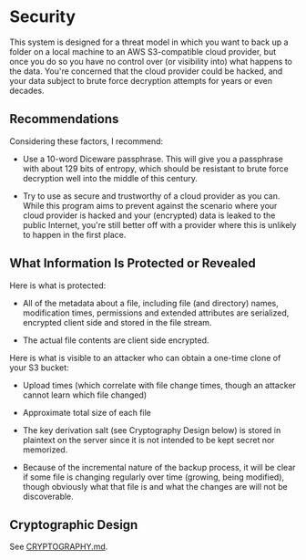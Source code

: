 # Security

This system is designed for a threat model in which you want to back up a folder on a local machine to an AWS S3-compatible cloud provider, but once you do so you have no control over (or visibility into) what happens to the data.  You're concerned that the cloud provider could be hacked, and your data subject to brute force decryption attempts for years or even decades.

## Recommendations

Considering these factors, I recommend:

 - Use a 10-word Diceware passphrase.  This will give you a passphrase with about 129 bits of entropy, which should be resistant to brute force decryption well into the middle of this century.

 - Try to use as secure and trustworthy of a cloud provider as you can.  While this program aims to prevent against the scenario where your cloud provider is hacked and your (encrypted) data is leaked to the public Internet, you're still better off with a provider where this is unlikely to happen in the first place.

## What Information Is Protected or Revealed

Here is what is protected:

 - All of the metadata about a file, including file (and directory) names, modification times, permissions and extended attributes are serialized, encrypted client side and stored in the file stream.
 
 - The actual file contents are client side encrypted.

 Here is what is visible to an attacker who can obtain a one-time clone of your S3 bucket:

 - Upload times (which correlate with file change times, though an attacker cannot learn which file changed)

 - Approximate total size of each file
 
 - The key derivation salt (see Cryptography Design below) is stored in plaintext on the server since it is not intended to be kept secret nor memorized.
 
 - Because of the incremental nature of the backup process, it will be clear if some file is changing regularly over time (growing, being modified), though obviously what that file is and what the changes are will not be discoverable.

## Cryptographic Design

See [CRYPTOGRAPHY.md](CRYPTOGRAPHY.md).